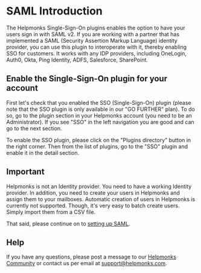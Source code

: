 # SAML Introduction

The Helpmonks Single-Sign-On plugins enables the option to have your users sign in with SAML v2. If you are working with a partner that has implemented a SAML (Security Assertion Markup Language) identity provider, you can use this plugin to interoperate with it, thereby enabling SSO for customers. It works with any IDP providers, including OneLogin, Auth0, Okta, Ping Identity, ADFS, Salesforce, SharePoint.

## Enable the Single-Sign-On plugin for your account

First let's check that you enabled the SSO (Single-Sign-On) plugin (please note that the SSO plugin is only available in our "GO FURTHER" plan). To do so, go to the plugin section in your Helpmonks account (you need to be an Administrator). If you see "SSO" in the left navigation you are good and can go to the next section.

To enable the SSO plugin, please click on the "Plugins directory" button in the right corner. Then from the list of plugins, go to the "SSO" plugin and enable it in the detail section.


## Important

Helpmonks is not an Identity provider. You need to have a working Identity provider. In addition, you need to create your users in Helpmonks and assign them to your mailboxes. Automatic creation of users in Helpmonks is currently not supported. Though, it's very easy to batch create users. Simply import them from a CSV file.

That said, please continue on to [setting up SAML](../setup/).

## Help

If you have any questions, please post a message to our [Helpmonks Community](https://community.helpmonks.com) or contact us per email at support@helpmonks.com.
